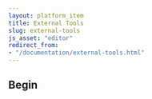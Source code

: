 ```yaml
---
layout: platform_item
title: External Tools
slug: external-tools
js_asset: "editor"
redirect_from:
- "/documentation/external-tools.html"
---
```


## Begin

